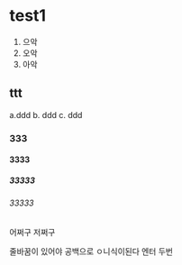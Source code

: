 # test1
1. 으악
2. 오악
3. 아악
## ttt
a.ddd
b. ddd
c. ddd
### 333
#### 3333
##### 33333
###### 33333



어쩌구 저쩌구


줄바꿈이 있어야 공백으로 ㅇ니식이된다
엔터 두번
